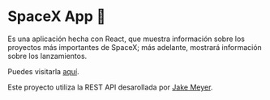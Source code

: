 # SpaceX App 🚀

Es una aplicación hecha con React, que muestra información sobre los proyectos más importantes de SpaceX; más adelante, mostrará información sobre los lanzamientos.

Puedes visitarla [aquí](https://inspiring-pike-521298.netlify.app).

Este proyecto utiliza la REST API desarollada por [Jake Meyer](https://github.com/r-spacex/SpaceX-API).